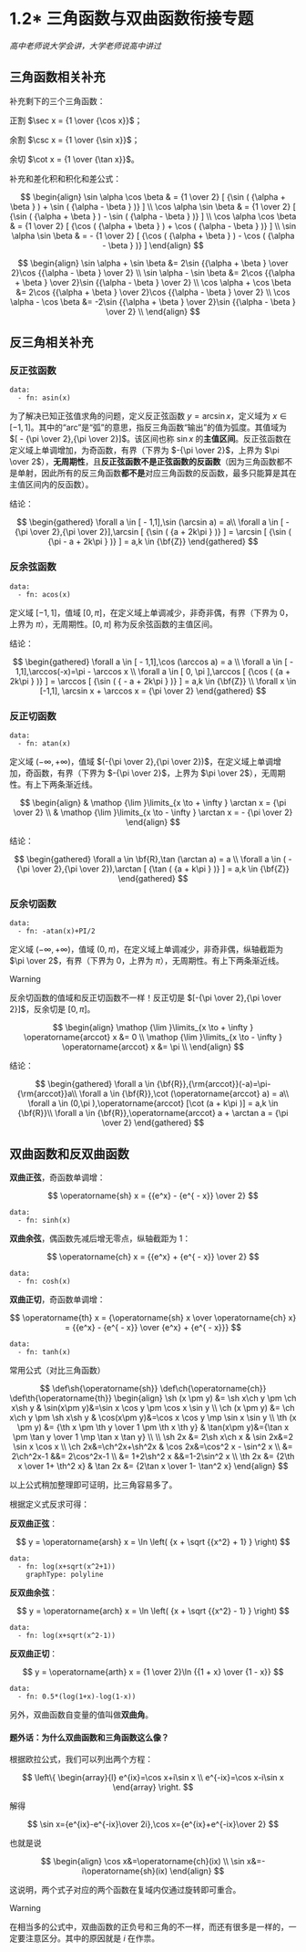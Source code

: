 # 1.2\* 三角函数与双曲函数衔接专题

_高中老师说大学会讲，大学老师说高中讲过_

## 三角函数相关补充

补充剩下的三个三角函数：

正割 $\sec x = {1 \over {\cos x}}$；

余割 $\csc x = {1 \over {\sin x}}$；

余切 $\cot x = {1 \over {\tan x}}$。

补充和差化积和积化和差公式：

$$
\begin{align}
   \sin \alpha \cos \beta  & = {1 \over 2} [ {\sin  ( {\alpha  + \beta }  ) + \sin  ( {\alpha  - \beta }  )}  ]  \\
   \cos \alpha \sin \beta  & = {1 \over 2} [ {\sin  ( {\alpha  + \beta }  ) - \sin  ( {\alpha  - \beta }  )}  ]  \\
   \cos \alpha \cos \beta  & = {1 \over 2} [ {\cos  ( {\alpha  + \beta }  ) + \cos  ( {\alpha  - \beta }  )}  ]  \\
   \sin \alpha \sin \beta  & =  - {1 \over 2} [ {\cos  ( {\alpha  + \beta }  ) - \cos  ( {\alpha  - \beta }  )}  ] \end{align}
$$

$$
\begin{align}
   \sin \alpha  + \sin \beta  &= 2\sin {{\alpha  + \beta } \over 2}\cos {{\alpha  - \beta } \over 2}  \\
   \sin \alpha  - \sin \beta  &= 2\cos {{\alpha  + \beta } \over 2}\sin {{\alpha  - \beta } \over 2}  \\
   \cos \alpha  + \cos \beta  &= 2\cos {{\alpha  + \beta } \over 2}\cos {{\alpha  - \beta } \over 2}  \\
   \cos \alpha  - \cos \beta  &= -2\sin {{\alpha  + \beta } \over 2}\sin {{\alpha  - \beta } \over 2} \\
\end{align}
$$

## 反三角相关补充

### 反正弦函数

```graph
data:
  - fn: asin(x)
```

为了解决已知正弦值求角的问题，定义反正弦函数 $y = \arcsin x$，定义域为 $x \in [ - 1,1]$。其中的“arc”是“弧”的意思，指反三角函数“输出”的值为弧度。其值域为 $[ - {\pi  \over 2},{\pi  \over 2}]$。该区间也称 $\sin x$ 的**主值区间**。反正弦函数在定义域上单调增加，为奇函数，有界（下界为 $-{\pi \over 2}$，上界为 $\pi \over 2$），**无周期性**，且**反正弦函数不是正弦函数的反函数**（因为三角函数都不是单射，因此所有的反三角函数**都不是**对应三角函数的反函数，最多只能算是其在主值区间内的反函数）。

结论：

$$
\begin{gathered}
\forall a \in [ - 1,1],\sin (\arcsin a) = a\\
\forall a \in [ - {\pi  \over 2},{\pi  \over 2}],\arcsin [ {\sin ( {a + 2k\pi } )} ] = \arcsin [ {\sin ( {\pi  - a + 2k\pi } )} ] = a,k \in {\bf{Z}}
\end{gathered}
$$

### 反余弦函数

```graph
data:
  - fn: acos(x)
```

定义域 $[-1,1]$，值域 $[0,\pi]$，在定义域上单调减少，非奇非偶，有界（下界为 $0$，上界为 $\pi$），无周期性。$[0,\pi]$ 称为反余弦函数的主值区间。

结论：

$$
\begin{gathered}
\forall a \in [ - 1,1],\cos (\arccos a) = a \\
\forall a \in [ - 1,1],\arccos(-x)=\pi - \arccos x \\
\forall a \in [ 0, \pi ],\arccos [ {\cos ( {a + 2k\pi } )} ] = \arccos [ {\sin ( { - a + 2k\pi } )} ] = a,k \in {\bf{Z}} \\
\forall x \in [-1,1], \arcsin x + \arccos x = {\pi \over 2}
\end{gathered}
$$

### 反正切函数

```graph
data:
  - fn: atan(x)
```

定义域 $(-\infty,+\infty)$，值域 $(-{\pi \over 2},{\pi \over 2})$，在定义域上单调增加，奇函数，有界（下界为 $-{\pi \over 2}$，上界为 $\pi \over 2$），无周期性。有上下两条渐近线。

$$
\begin{align}
  & \mathop {\lim }\limits_{x \to  + \infty } \arctan x = {\pi  \over 2}  \\
  & \mathop {\lim }\limits_{x \to  - \infty } \arctan x =  - {\pi  \over 2}
\end{align}
$$

结论：

$$
\begin{gathered}
\forall a \in \bf{R},\tan (\arctan a) = a \\
\forall a \in ( - {\pi  \over 2},{\pi  \over 2}),\arctan [ {\tan ( {a + k\pi } )} ] = a,k \in {\bf{Z}}
\end{gathered}
$$

### 反余切函数

```graph
data:
  - fn: -atan(x)+PI/2
```

定义域 $(-\infty,+\infty)$，值域 $(0,\pi)$，在定义域上单调减少，非奇非偶，纵轴截距为 $\pi \over 2$，有界（下界为 $0$，上界为 $\pi$），无周期性。有上下两条渐近线。

> [!warning]
> 反余切函数的值域和反正切函数不一样！反正切是 $[-{\pi \over 2},{\pi \over 2}]$，反余切是 $[0,\pi]$。

$$
\begin{align}
   \mathop {\lim }\limits_{x \to  + \infty } \operatorname{arccot} x &= 0  \\
   \mathop {\lim }\limits_{x \to  - \infty } \operatorname{arccot} x &= \pi \\
\end{align}
$$

结论：

$$
\begin{gathered}
\forall a \in {\bf{R}},{\rm{arccot}}(-a)=\pi-{\rm{arccot}}a\\
\forall a \in {\bf{R}},\cot (\operatorname{arccot} a) = a\\
\forall a \in (0,\pi ),\operatorname{arccot} [\cot (a + k\pi )] = a,k \in {\bf{R}}\\
\forall a \in {\bf{R}},\operatorname{arccot} a + \arctan a = {\pi  \over 2}
\end{gathered}
$$

## 双曲函数和反双曲函数

**双曲正弦**，奇函数单调增：

$$
\operatorname{sh} x = {{e^x} - {e^{ - x}} \over 2}
$$

```graph
data:
  - fn: sinh(x)
```

**双曲余弦**，偶函数先减后增无零点，纵轴截距为 1：

$$
\operatorname{ch} x = {{e^x} + {e^{ - x}} \over 2}
$$

```graph
data:
  - fn: cosh(x)
```

**双曲正切**，奇函数单调增：

$$
\operatorname{th} x = {\operatorname{sh} x \over \operatorname{ch} x} = {{e^x} - {e^{ - x}} \over {e^x} + {e^{ - x}}}
$$

```graph
data:
  - fn: tanh(x)
```

常用公式（对比三角函数）

$$
\def\sh{\operatorname{sh}}
\def\ch{\operatorname{ch}}
\def\th{\operatorname{th}}
\begin{align}
  \sh (x \pm y) &= \sh x\ch y \pm \ch x\sh y &
  \sin(x\pm y)&=\sin x \cos y \pm \cos x \sin y \\
  \ch (x \pm y) &= \ch x\ch y \pm \sh x\sh y &
  \cos(x\pm y)&=\cos x \cos y \mp \sin x \sin y \\
  \th (x \pm y) &= {\th x \pm \th y \over 1 \pm \th x  \th y} &
  \tan(x\pm y)&={\tan x \pm \tan y \over 1 \mp \tan x \tan y} \\ \\
  \sh 2x &= 2\sh x\ch x &
  \sin 2x&=2 \sin x \cos x \\
  \ch 2x&=\ch^2x+\sh^2x & \cos 2x&=\cos^2 x - \sin^2 x \\
  &= 2\ch^2x-1 &&= 2\cos^2x-1 \\
  &= 1+2\sh^2 x &&=1-2\sin^2 x \\
  \th 2x &= {2\th x \over 1+ \th^2 x} &
  \tan 2x &= {2\tan x \over 1- \tan^2 x}
\end{align}
$$

以上公式稍加整理即可证明，比三角容易多了。

根据定义式反求可得：

**反双曲正弦**：

$$
y = \operatorname{arsh} x = \ln \left( {x + \sqrt {{x^2} + 1} } \right)
$$

```graph
data:
  - fn: log(x+sqrt(x^2+1))
    graphType: polyline
```

**反双曲余弦**：

$$
y = \operatorname{arch} x = \ln \left( {x + \sqrt {{x^2} - 1} } \right)
$$

```graph
data:
  - fn: log(x+sqrt(x^2-1))
```

**反双曲正切**：

$$
y = \operatorname{arth} x = {1 \over 2}\ln {{1 + x} \over {1 - x}}
$$

```graph
data:
  - fn: 0.5*(log(1+x)-log(1-x))
```

另外，双曲函数自变量的值叫做**双曲角**。

#### 题外话：为什么双曲函数和三角函数这么像？

根据欧拉公式，我们可以列出两个方程：

$$
\left\{
\begin{array}{l}
  e^{ix}=\cos x+i\sin x \\
  e^{-ix}=\cos x-i\sin x
\end{array}
\right.
$$

解得

$$
\sin x={e^{ix}-e^{-ix}\over 2i},\cos x={e^{ix}+e^{-ix}\over 2}
$$

也就是说

$$
\begin{align}
\cos x&=\operatorname{ch}(ix) \\
\sin x&=-i\operatorname{sh}(ix)
\end{align}
$$

这说明，两个式子对应的两个函数在复域内仅通过旋转即可重合。

> [!warning]
> 在相当多的公式中，双曲函数的正负号和三角的不一样，而还有很多是一样的，一定要注意区分。其中的原因就是 $i$ 在作祟。
